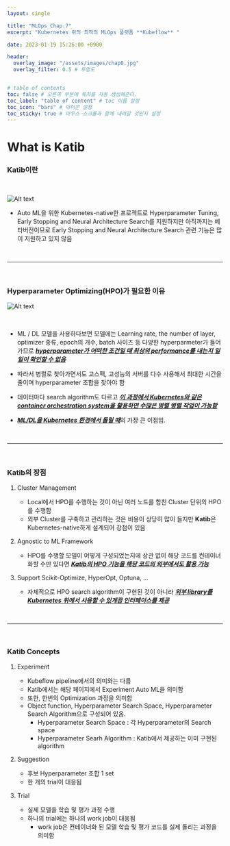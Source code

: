 ```yaml
---
layout: single

title: "MLOps Chap.7"
excerpt: "Kubernetes 위의 최적의 MLOps 플랫폼 **Kubeflow** "

date: 2023-01-19 15:26:00 +0900

header:
  overlay_image: "/assets/images/chap0.jpg"
  overlay_filter: 0.5 # 투명도


# table of contents
toc: false # 오른쪽 부분에 목차를 자동 생성해준다.
toc_label: "table of content" # toc 이름 설정
toc_icon: "bars" # 아이콘 설정
toc_sticky: true # 마우스 스크롤과 함께 내려갈 것인지 설정
---
```


# What is Katib

### **Katib이란**
<br/>

 ![Alt text](https://user-images.githubusercontent.com/102268412/216816506-15066dbf-c49b-4944-b28f-025de03a9fc7.png)  


* Auto ML을 위한 Kubernetes-native한 프로젝트로 Hyperparameter Tuning, Early Stopping and Neural Architecture Search를 지원하지만 아직까지는 베타버전이므로 Early Stopping and Neural Architecture Search 관련 기능은 많이 지원하고 있지 않음

<br/>

***

<br/>

### **Hyperparameter Optimizing(HPO)가 필요한 이유**

![Alt text](https://user-images.githubusercontent.com/102268412/216817158-6c43ab8e-4503-4259-ae7b-9613cba40249.png)  

<br/>

- ML / DL 모델을 사용하다보면 모델에는 Learning rate, the number of layer, optimizer 종류, epoch의 개수, batch 사이즈 등 다양한 hyperparmeter가 들어가므로 <u> __*hyperparameter가 어떠한 조건일 때 최상의 performance를 내는지 일일이 확인할 수 없음*__ </u>

- 따라서 병렬로 찾아가면서도 고스펙, 고성능의 서버를 다수 사용해서 최대한 시간을 줄이며 hyperparameter 조합을 찾아야 함

- 데이터마다 search algorithm도 다르고 <u> __*이 과정에서 Kubernetes와 같은 container orchestration system을 활용하면 수많은 병렬 병렬 작업이 가능함*__ </u>

- *<u>__ML/DL을 Kubernetes 환경에서 돌릴 때__*</u>의 가장 큰 이점임.

<br/>

***

<br/>

### **Katib의 장점** 

1. Cluster Management
    * Local에서 HPO를 수행하는 것이 아닌 여러 노드를 합친 Cluster 단위의 HPO를 수행함
    * 외부 Cluster를 구축하고 관리하는 것은 비용이 상당히 많이 들지만 **Katib**은 Kubernetes-native하게 설계되어 강점이 있음  

2. Agnostic to ML Framework
    * HPO를 수행할 모델이 어떻게 구성되었는지에 상관 없이 해당 코드를 컨테이너화할 수만 있다면 *<u>__Katib의 HPO 기능을 해당 코드의 외부에서도 활용 가능__*</u>

3. Support Scikit-Optimize, HyperOpt, Optuna, ... 
    * 자체적으로 HPO search algorithm이 구현된 것이 아니라 *<u>__외부 library를 Kubernetes 위에서 사용할 수 있게끔 인터페이스를 제공__*</u>

<br/>

***

<br/>

### **Katib Concepts** 

1. Experiment
    * Kubeflow pipeline에서의 의미와는 다름
    * Katib에서는 해당 페이지에서 Experiment Auto ML을 의미함  
    * 또한, 한번의 Optimization 과정을 의미함
    * Object function, Hyperparameter Search Space, Hyperparameter Search Algorithm으로 구성되어 있음.
      * Hyperparameter Search Space : 각 Hyperparameter의 Search space
      * Hyperparameter Searh Algorithm : Katib에서 제공하는 이미 구현된 algorithm

2. Suggestion
    * 후보 Hyperparameter 조합 1 set
    * 한 개의 trial이 대응됨

3. Trial
    * 실제 모델을 학습 및 평가 과정 수행
    * 하나의 trial에는 하나의 work job이 대응됨
      * work job은 컨테이너화 된 모델 학습 및 평가 코드를 실제 돌리는 과정을 의미함